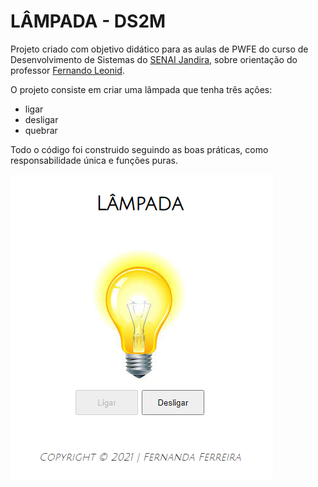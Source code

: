 # LÂMPADA - DS2M
Projeto criado com objetivo didático para as aulas de PWFE do curso de Desenvolvimento de Sistemas do [SENAI Jandira](https://jandira.sp.senai.br/), sobre orientação do professor [Fernando Leonid](https://github.com/fernandoleonid/).

O projeto consiste em criar uma lâmpada que tenha três ações:
* ligar
* desligar
* quebrar

Todo o código foi construido seguindo as boas práticas, como responsabilidade única e funções puras.

<div align=”center”>
    <img src="img/projeto.png">
</div>
